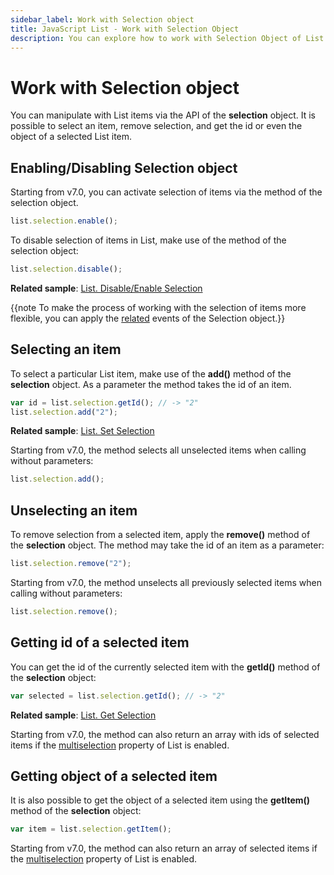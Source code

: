 ```yaml
---
sidebar_label: Work with Selection object
title: JavaScript List - Work with Selection Object 
description: You can explore how to work with Selection Object of List in the documentation of the DHTMLX JavaScript UI library. Browse developer guides and API reference, try out code examples and live demos, and download a free 30-day evaluation version of DHTMLX Suite 7.
---
```


# Work with Selection object

You can manipulate with List items via the API of the **selection** object. It is possible to select an item, remove selection, and get the id or even the object of a selected List item.

## Enabling/Disabling Selection object

Starting from v7.0, you can activate selection of items via the [](../selection/api/selection_enable_method.md) method of the selection object.

~~~js
list.selection.enable();
~~~

To disable selection of items in List, make use of the [](../selection/api/selection_disable_method.md) method of the selection object:

~~~js
list.selection.disable();
~~~

**Related sample**: [List. Disable/Enable Selection](https://snippet.dhtmlx.com/i4zj985o)

{{note To make the process of working with the selection of items more flexible, you can apply the [related](selection.md#events) events of the Selection object.}}

## Selecting an item

To select a particular List item, make use of the **add()** method of the **selection** object. As a parameter the method takes the id of an item. 

~~~js
var id = list.selection.getId(); // -> "2"
list.selection.add("2");
~~~

**Related sample**: [List. Set Selection](https://snippet.dhtmlx.com/io8oxxg2)

Starting from v7.0, the method selects all unselected items when calling without parameters:

~~~js
list.selection.add();
~~~

## Unselecting an item

To remove selection from a selected item, apply the **remove()** method of the **selection** object. The method may take the id of an item as a parameter:

~~~js
list.selection.remove("2"); 
~~~

Starting from v7.0, the method unselects all previously selected items when calling without parameters:

~~~js
list.selection.remove();
~~~

## Getting id of a selected item

You can get the id of the currently selected item with the **getId()** method of the **selection** object:

~~~js
var selected = list.selection.getId(); // -> "2"
~~~

**Related sample**: [List. Get Selection](https://snippet.dhtmlx.com/elonnovx)

Starting from v7.0, the method can also return an array with ids of selected items if the [multiselection](list/api/list_multiselection_config.md) property of List is enabled.

## Getting object of a selected item

It is also possible to get the object of a selected item using the **getItem()** method of the **selection** object:

~~~js
var item = list.selection.getItem();
~~~

Starting from v7.0, the method can also return an array of selected items if the [multiselection](list/api/list_multiselection_config.md) property of List is enabled.
